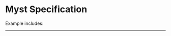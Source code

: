 # Myst Specification

Example includes:

---

```{include} ./nodes/admonition.md

```

```{include} ./examples/admonition.md

```
